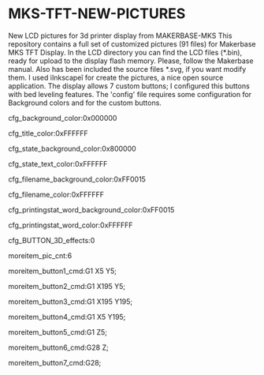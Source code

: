 # MKS-TFT-NEW-PICTURES
New LCD pictures for 3d printer display from MAKERBASE-MKS
This repository contains a full set of customized pictures (91 files) for Makerbase MKS TFT Display.
In the LCD directory you can find the LCD files (*.bin), ready for upload to the display flash memory. Please, follow the Makerbase manual.
Also has been included the source files *.svg, if you want modify them. I used ìInkscapeî for create the pictures, a nice open source application.
The display allows 7 custom buttons; I configured this buttons with bed leveling features.
The 'config' file requires some configuration for Background colors and for the custom buttons.

cfg_background_color:0x000000

cfg_title_color:0xFFFFFF

cfg_state_background_color:0x800000

cfg_state_text_color:0xFFFFFF

cfg_filename_background_color:0xFF0015

cfg_filename_color:0xFFFFFF

cfg_printingstat_word_background_color:0xFF0015

cfg_printingstat_word_color:0xFFFFFF

cfg_BUTTON_3D_effects:0

moreitem_pic_cnt:6

moreitem_button1_cmd:G1 X5 Y5;

moreitem_button2_cmd:G1 X195 Y5;

moreitem_button3_cmd:G1 X195 Y195;

moreitem_button4_cmd:G1 X5 Y195;

moreitem_button5_cmd:G1 Z5;

moreitem_button6_cmd:G28 Z;

moreitem_button7_cmd:G28;
